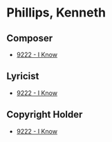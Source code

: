 # Phillips, Kenneth

## Composer

- [9222 - I Know](/hymns/9222.md)

## Lyricist

- [9222 - I Know](/hymns/9222.md)

## Copyright Holder

- [9222 - I Know](/hymns/9222.md)

